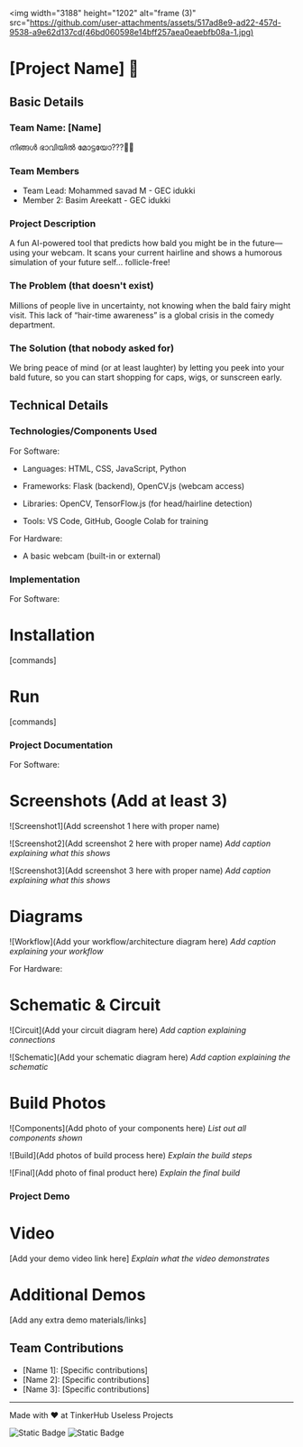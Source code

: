 <img width="3188" height="1202" alt="frame (3)" src="https://github.com/user-attachments/assets/517ad8e9-ad22-457d-9538-a9e62d137cd(46bd060598e14bff257aea0eaebfb08a-1.jpg)
# [Project Name] 🎯


## Basic Details
### Team Name: [Name]

നിങ്ങൾ ഭാവിയിൽ മോട്ടയോ???🧑‍🦲
### Team Members
- Team Lead: Mohammed savad M - GEC idukki
- Member 2: Basim Areekatt - GEC idukki 


### Project Description
A fun AI-powered tool that predicts how bald you might be in the future—using your webcam. It scans your current hairline and shows a humorous simulation of your future self… follicle-free!
### The Problem (that doesn't exist)
Millions of people live in uncertainty, not knowing when the bald fairy might visit. This lack of “hair-time awareness” is a global crisis in the comedy department.

### The Solution (that nobody asked for)
We bring peace of mind (or at least laughter) by letting you peek into your bald future, so you can start shopping for caps, wigs, or sunscreen early.


## Technical Details
### Technologies/Components Used
For Software:
- Languages: HTML, CSS, JavaScript, Python
- Frameworks: Flask (backend), OpenCV.js (webcam access)
- Libraries: OpenCV,   TensorFlow.js (for head/hairline detection)

- Tools: VS Code, GitHub, Google Colab for training

For Hardware:
- A basic webcam (built-in or external)

### Implementation
For Software:
# Installation
[commands]

# Run
[commands]

### Project Documentation
For Software:

# Screenshots (Add at least 3)
![Screenshot1](Add screenshot 1 here with proper name)


![Screenshot2](Add screenshot 2 here with proper name)
*Add caption explaining what this shows*

![Screenshot3](Add screenshot 3 here with proper name)
*Add caption explaining what this shows*

# Diagrams
![Workflow](Add your workflow/architecture diagram here)
*Add caption explaining your workflow*

For Hardware:

# Schematic & Circuit
![Circuit](Add your circuit diagram here)
*Add caption explaining connections*

![Schematic](Add your schematic diagram here)
*Add caption explaining the schematic*

# Build Photos
![Components](Add photo of your components here)
*List out all components shown*

![Build](Add photos of build process here)
*Explain the build steps*

![Final](Add photo of final product here)
*Explain the final build*

### Project Demo
# Video
[Add your demo video link here]
*Explain what the video demonstrates*

# Additional Demos
[Add any extra demo materials/links]

## Team Contributions
- [Name 1]: [Specific contributions]
- [Name 2]: [Specific contributions]
- [Name 3]: [Specific contributions]

---
Made with ❤️ at TinkerHub Useless Projects 

![Static Badge](https://img.shields.io/badge/TinkerHub-24?color=%23000000&link=https%3A%2F%2Fwww.tinkerhub.org%2F)
![Static Badge](https://img.shields.io/badge/UselessProjects--25-25?link=https%3A%2F%2Fwww.tinkerhub.org%2Fevents%2FQ2Q1TQKX6Q%2FUseless%2520Projects)



